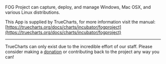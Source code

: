FOG Project can capture, deploy, and manage Windows, Mac OSX, and various Linux distributions.

This App is supplied by TrueCharts, for more information visit the manual: [https://truecharts.org/docs/charts/incubator/fogproject](https://truecharts.org/docs/charts/incubator/fogproject)

---

TrueCharts can only exist due to the incredible effort of our staff.
Please consider making a [donation](https://truecharts.org/docs/about/sponsor) or contributing back to the project any way you can!
